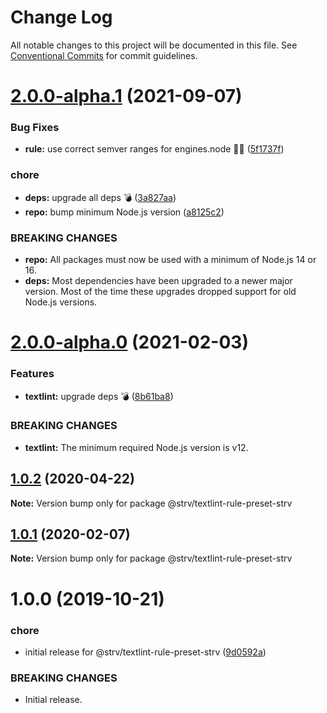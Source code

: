 # Change Log

All notable changes to this project will be documented in this file.
See [Conventional Commits](https://conventionalcommits.org) for commit guidelines.

# [2.0.0-alpha.1](https://github.com/strvcom/code-quality-tools/compare/@strv/textlint-rule-preset-strv@2.0.0-alpha.0...@strv/textlint-rule-preset-strv@2.0.0-alpha.1) (2021-09-07)


### Bug Fixes

* **rule:** use correct semver ranges for engines.node 🤦‍♂️ ([5f1737f](https://github.com/strvcom/code-quality-tools/commit/5f1737fb43dce5a7099cfc448cd98ee3cbf9879b))


### chore

* **deps:** upgrade all deps 💣 ([3a827aa](https://github.com/strvcom/code-quality-tools/commit/3a827aa2fe0f62a055de69323665ba03cd7eaf08))
* **repo:** bump minimum Node.js version ([a8125c2](https://github.com/strvcom/code-quality-tools/commit/a8125c2772a67a4565786667fb95f4b32b9b468c))


### BREAKING CHANGES

* **repo:** All packages must now be used with a minimum of Node.js 14 or 16.
* **deps:** Most dependencies have been upgraded to a newer major version. Most of the time these upgrades dropped support for old Node.js versions.





# [2.0.0-alpha.0](https://github.com/strvcom/code-quality-tools/compare/@strv/textlint-rule-preset-strv@1.0.2...@strv/textlint-rule-preset-strv@2.0.0-alpha.0) (2021-02-03)


### Features

* **textlint:** upgrade deps 💣 ([8b61ba8](https://github.com/strvcom/code-quality-tools/commit/8b61ba8acda3ddcadcc1313ad7d93634d3308d49))


### BREAKING CHANGES

* **textlint:** The minimum required Node.js version is v12.





## [1.0.2](https://github.com/strvcom/code-quality-tools/compare/@strv/textlint-rule-preset-strv@1.0.1...@strv/textlint-rule-preset-strv@1.0.2) (2020-04-22)

**Note:** Version bump only for package @strv/textlint-rule-preset-strv





## [1.0.1](https://github.com/strvcom/code-quality-tools/compare/@strv/textlint-rule-preset-strv@1.0.0...@strv/textlint-rule-preset-strv@1.0.1) (2020-02-07)

**Note:** Version bump only for package @strv/textlint-rule-preset-strv





# 1.0.0 (2019-10-21)


### chore

* initial release for @strv/textlint-rule-preset-strv ([9d0592a](https://github.com/strvcom/code-quality-tools/commit/9d0592a))


### BREAKING CHANGES

* Initial release.
